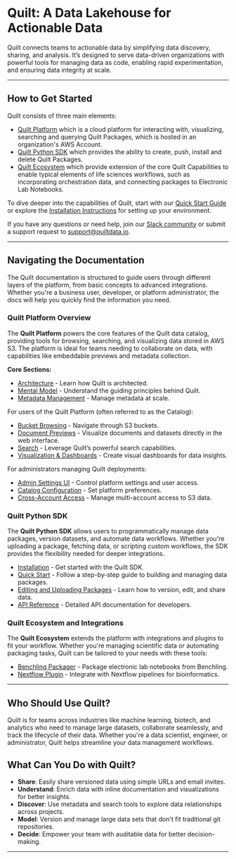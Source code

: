 # Quilt: A Data Lakehouse for Actionable Data

Quilt connects teams to actionable data by simplifying data discovery, sharing,
and analysis. It’s designed to serve data-driven organizations with powerful
tools for managing data as code, enabling rapid experimentation, and ensuring
data integrity at scale.

---

## How to Get Started

Quilt consists of three main elements:

- [Quilt Platform](#quilt-platform-overview) which is a cloud platform for
  interacting with, visualizing, searching and querying Quilt Packages, which is
  hosted in an organization's AWS Account.
- [Quilt Python SDK](#quilt-python-sdk) which provides the ability to create,
  push, install and delete Quilt Packages.
- [Quilt Ecosystem](#quilt-ecosystem-and-integrations) which provide extension
  of the core Quilt Capabilities to enable typical elements of life sciences
  workflows, such as incorporating orchestration data, and connecting packages
  to Electronic Lab Notebooks.

To dive deeper into the capabilities of Quilt, start with our [Quick Start
Guide](Quickstart.md) or explore the [Installation
Instructions](Installation.md) for setting up your environment.

If you have any questions or need help, join our [Slack
community](https://slack.quiltdata.com/) or submit a support request to
<support@quiltdata.io>.

---

## Navigating the Documentation

The Quilt documentation is structured to guide users through different layers of
the platform, from basic concepts to advanced integrations. Whether you're a
business user, developer, or platform administrator, the docs will help you
quickly find the information you need.

### Quilt Platform Overview

The **Quilt Platform** powers the core features of the Quilt data catalog,
providing tools for browsing, searching, and visualizing data stored in AWS S3.
The platform is ideal for teams needing to collaborate on data, with
capabilities like embeddable previews and metadata collection.

**Core Sections:**

- [Architecture](Architecture.md) - Learn how Quilt is architected.
- [Mental Model](MentalModel.md) - Understand the guiding principles behind Quilt.
- [Metadata Management](Catalog/Metadata.md) - Manage metadata at scale.

For users of the Quilt Platform (often referred to as the Catalog):

- [Bucket Browsing](Catalog/FileBrowser.md) - Navigate through S3 buckets.
- [Document Previews](Catalog/Preview.md) - Visualize documents and datasets
  directly in the web interface.
- [Search](Catalog/Search.md) - Leverage Quilt’s powerful search
  capabilities.
- [Visualization & Dashboards](Catalog/VisualizationDashboards.md) - Create
  visual dashboards for data insights.

For administrators managing Quilt deployments:

- [Admin Settings UI](Catalog/Admin.md) - Control platform settings and user access.
- [Catalog Configuration](Catalog/Preferences.md) - Set platform preferences.
- [Cross-Account Access](CrossAccount.md) - Manage multi-account access to S3 data.

### Quilt Python SDK

The **Quilt Python SDK** allows users to programmatically manage data packages,
version datasets, and automate data workflows. Whether you're uploading a
package, fetching data, or scripting custom workflows, the SDK provides the
flexibility needed for deeper integrations.

- [Installation](Installation.md) - Get started with the Quilt SDK.
- [Quick Start](Quickstart.md) - Follow a step-by-step guide to building and
  managing data packages.
- [Editing and Uploading Packages](walkthrough/editing-a-package.md) - Learn how
  to version, edit, and share data.
- [API Reference](api-reference/api.md) - Detailed API documentation for developers.

### Quilt Ecosystem and Integrations

The **Quilt Ecosystem** extends the platform with integrations and plugins to
fit your workflow. Whether you're managing scientific data or automating
packaging tasks, Quilt can be tailored to your needs with these tools:

- [Benchling Packager](examples/benchling.md) - Package electronic lab notebooks
  from Benchling.
- [Nextflow Plugin](examples/nextflow.md) - Integrate with Nextflow pipelines
  for bioinformatics.

---

## Who Should Use Quilt?

Quilt is for teams across industries like machine learning, biotech, and
analytics who need to manage large datasets, collaborate seamlessly, and track
the lifecycle of their data. Whether you're a data scientist, engineer, or
administrator, Quilt helps streamline your data management workflows.

## What Can You Do with Quilt?

- **Share**: Easily share versioned data using simple URLs and email invites.
- **Understand**: Enrich data with inline documentation and visualizations for
  better insights.
- **Discover**: Use metadata and search tools to explore data relationships
  across projects.
- **Model**: Version and manage large data sets that don't fit traditional git repositories.
- **Decide**: Empower your team with auditable data for better decision-making.

---
